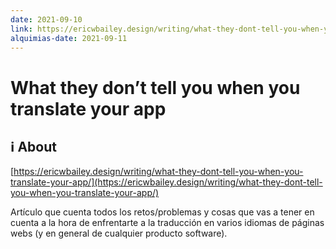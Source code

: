 ```yaml
---
date: 2021-09-10
link: https://ericwbailey.design/writing/what-they-dont-tell-you-when-you-translate-your-app/
alquimias-date: 2021-09-11
---
```


# What they don’t tell you when you translate your app

## ℹ️ About

[https://ericwbailey.design/writing/what-they-dont-tell-you-when-you-translate-your-app/](https://ericwbailey.design/writing/what-they-dont-tell-you-when-you-translate-your-app/)

Artículo que cuenta todos los retos/problemas y cosas que vas a tener en cuenta a la hora de enfrentarte a la traducción en varios idiomas de páginas webs (y en general de cualquier producto software).


